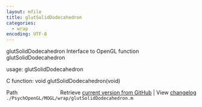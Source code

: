 ```yaml
---
layout: mfile
title: glutSolidDodecahedron
categories:
  - wrap
encoding: UTF-8
---
```


glutSolidDodecahedron  Interface to OpenGL function glutSolidDodecahedron

usage:  glutSolidDodecahedron

C function:  void glutSolidDodecahedron\(void\)


<div class="code_header" style="text-align:right;">
  <span style="float:left;">Path&nbsp;&nbsp;</span> <span class="counter">Retrieve <a href=
  "https://raw.github.com/Psychtoolbox-3/Psychtoolbox-3/beta/./PsychOpenGL/MOGL/wrap/glutSolidDodecahedron.m">current version from GitHub</a> | View <a href=
  "https://github.com/Psychtoolbox-3/Psychtoolbox-3/commits/beta/./PsychOpenGL/MOGL/wrap/glutSolidDodecahedron.m">changelog</a></span>
</div>
<div class="code">
  <code>./PsychOpenGL/MOGL/wrap/glutSolidDodecahedron.m</code>
</div>
